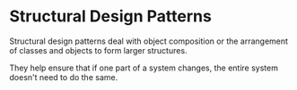 # Structural Design Patterns
Structural design patterns deal with
object composition or the arrangement 
of classes and objects to form larger
structures. 

They help ensure that if one part 
of a system changes, 
the entire system doesn't need to do the same.